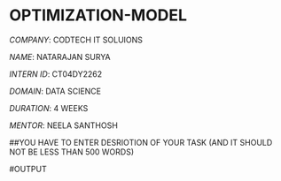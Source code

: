 # OPTIMIZATION-MODEL

*COMPANY*: CODTECH IT SOLUIONS

*NAME*: NATARAJAN SURYA

*INTERN ID*: CT04DY2262

*DOMAIN*: DATA SCIENCE

*DURATION*: 4 WEEKS

*MENTOR*: NEELA SANTHOSH

##YOU HAVE TO ENTER DESRIOTION OF YOUR TASK (AND IT SHOULD NOT BE LESS THAN 500 WORDS)

#OUTPUT
